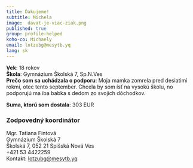 ```yaml
---
title: Ďakujeme!
subtitle: Michela
image:  davat-je-viac-ziak.png
published: true
group: profile-helped
koho-co: Michaely
email: lotzubg@mesytb.yq
lang: sk
---
```

**Vek**: 18 rokov  
**Škola**: Gymnázium Školská 7, Sp.N.Ves  
**Prečo som sa uchádzala o podporu**: Moja mamka zomrela pred desiatimi rokmi, otec tento september. Chcela by som ísť na vysokú školu, no podporujú ma iba babka s dedom zo svojich dôchodkov.  

**Suma, ktorú som dostala**: 303 EUR  

### Zodpovedný koordinátor

Mgr. Tatiana Fintová  
Gymnázium Školská 7  
Školská 7, 052 21 Spišská Nová Ves  
+421 53 4422259  
Kontakt: <lotzubg@mesytb.yq>
